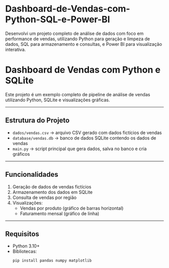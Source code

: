 # Dashboard-de-Vendas-com-Python-SQL-e-Power-BI
Desenvolvi um projeto completo de análise de dados com foco em performance de vendas, utilizando Python para geração e limpeza de dados, SQL para armazenamento e consultas, e Power BI para visualização interativa.
# Dashboard de Vendas com Python e SQLite

Este projeto é um exemplo completo de pipeline de análise de vendas utilizando Python, SQLite e visualizações gráficas.

---

## Estrutura do Projeto

- `dados/vendas.csv` → arquivo CSV gerado com dados fictícios de vendas
- `database/vendas.db` → banco de dados SQLite contendo os dados de vendas
- `main.py` → script principal que gera dados, salva no banco e cria gráficos

---

## Funcionalidades

1. Geração de dados de vendas fictícios
2. Armazenamento dos dados em SQLite
3. Consulta de vendas por região
4. Visualizações:
   - Vendas por produto (gráfico de barras horizontal)
   - Faturamento mensal (gráfico de linha)

---

## Requisitos

- Python 3.10+
- Bibliotecas:
  ```bash
  pip install pandas numpy matplotlib
